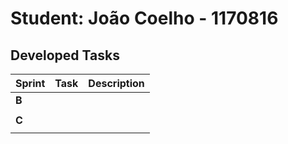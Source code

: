 # Student: João Coelho - 1170816
## Developed Tasks

| Sprint | Task                                    | Description                                                                                                                                           |
|--------|-----------------------------------------|-------------------------------------------------------------------------------------------------------------------------------------------------------|
| **B**  |                                         |                                                                                                                                                       |
|        |                                         |                                                                                                                                                       |
| **C**  |                                         |                                                                                                                                                       |
|        |                                         |                                                                                                                                                       |
